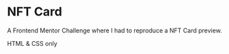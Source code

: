 # NFT Card
A Frontend Mentor Challenge where I had to reproduce a NFT Card preview.

HTML & CSS only
